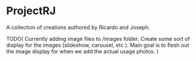 # ProjectRJ
A collection of creations authored by Ricardo and Joseph.


TODO(
    Currently adding image files to /images folder.
        Create some sort of display for the images (slideshow, carousel, etc.).
        Main goal is to flesh out the image display for when we add the actual usage photos.
)

